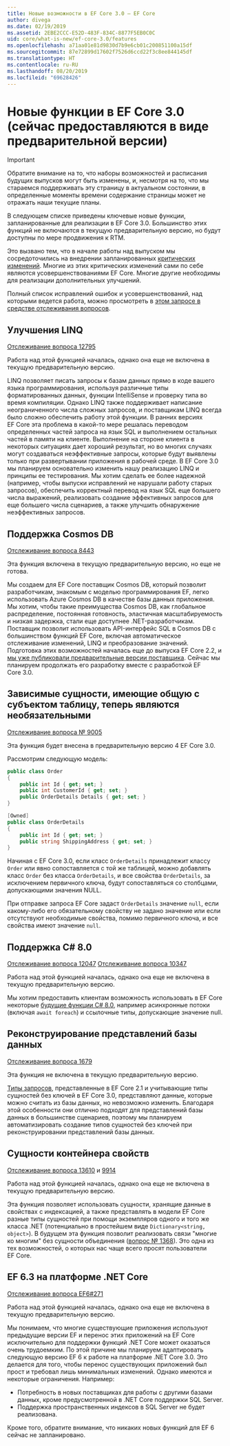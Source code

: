 ```yaml
---
title: Новые возможности в EF Core 3.0 — EF Core
author: divega
ms.date: 02/19/2019
ms.assetid: 2EBE2CCC-E52D-483F-834C-8877F5EB0C0C
uid: core/what-is-new/ef-core-3.0/features
ms.openlocfilehash: a71aa01e81d9830d7b9e6cb01c200851100a15df
ms.sourcegitcommit: 87e72899d17602f7526d6ccd22f3c8ee844145df
ms.translationtype: HT
ms.contentlocale: ru-RU
ms.lasthandoff: 08/20/2019
ms.locfileid: "69628426"
---
```

# <a name="new-features-included-in-ef-core-30-currently-in-preview"></a>Новые функции в EF Core 3.0 (сейчас предоставляются в виде предварительной версии)

> [!IMPORTANT]
> Обратите внимание на то, что наборы возможностей и расписания будущих выпусков могут быть изменены, и, несмотря на то, что мы стараемся поддерживать эту страницу в актуальном состоянии, в определенные моменты времени содержание страницы может не отражать наши текущие планы.

В следующем списке приведены ключевые новые функции, запланированные для реализации в EF Core 3.0.
Большинство этих функций не включаются в текущую предварительную версию, но будут доступны по мере продвижения к RTM.

Это вызвано тем, что в начале работы над выпуском мы сосредоточились на внедрении запланированных [критических изменений](xref:core/what-is-new/ef-core-3.0/breaking-changes).
Многие из этих критических изменений сами по себе являются усовершенствованиями EF Core.
Многие другие необходимы для реализации дополнительных улучшений. 

Полный список исправлений ошибок и усовершенствований, над которыми ведется работа, можно просмотреть в [этом запросе в средстве отслеживания вопросов](https://github.com/aspnet/EntityFrameworkCore/issues?q=is%3Aopen+is%3Aissue+milestone%3A3.0.0+sort%3Areactions-%2B1-desc).

## <a name="linq-improvements"></a>Улучшения LINQ 

[Отслеживание вопроса 12795](https://github.com/aspnet/EntityFrameworkCore/issues/12795)

Работа над этой функцией началась, однако она еще не включена в текущую предварительную версию.

LINQ позволяет писать запросы к базам данных прямо в коде вашего языка программирования, используя различные типы форматированных данных, функции IntelliSense и проверку типа во время компиляции.
Однако LINQ также поддерживает написание неограниченного числа сложных запросов, и поставщикам LINQ всегда было сложно обеспечить работу этой функции.
В ранних версиях EF Core эта проблема в какой-то мере решалась переводом определенных частей запроса на язык SQL и выполнением остальных частей в памяти на клиенте.
Выполнение на стороне клиента в некоторых ситуациях дает хороший результат, но во многих случаях могут создаваться неэффективные запросы, которые будут выявлены только при развертывании приложения в рабочей среде.
В EF Core 3.0 мы планируем основательно изменить нашу реализацию LINQ и принципы ее тестирования.
Мы хотим сделать ее более надежной (например, чтобы выпуски исправлений не нарушали работу старых запросов), обеспечить корректный перевод на язык SQL еще большего числа выражений, реализовать создание эффективных запросов для еще большего числа сценариев, а также улучшить обнаружение неэффективных запросов.

## <a name="cosmos-db-support"></a>Поддержка Cosmos DB 

[Отслеживание вопроса 8443](https://github.com/aspnet/EntityFrameworkCore/issues/8443)

Эта функция включена в текущую предварительную версию, но еще не готова. 

Мы создаем для EF Core поставщик Cosmos DB, который позволит разработчикам, знакомым с моделью программирования EF, легко использовать Azure Cosmos DB в качестве базы данных приложения.
Мы хотим, чтобы такие преимущества Cosmos DB, как глобальное распределение, постоянная готовность, эластичная масштабируемость и низкая задержка, стали еще доступнее .NET-разработчикам.
Поставщик позволит использовать API-интерфейс SQL в Cosmos DB с большинством функций EF Core, включая автоматическое отслеживание изменений, LINQ и преобразование значений.
Подготовка этих возможностей началась еще до выпуска EF Core 2.2, и [мы уже публиковали предварительные версии поставщика](https://blogs.msdn.microsoft.com/dotnet/2018/10/17/announcing-entity-framework-core-2-2-preview-3/).
Сейчас мы планируем продолжать его разработку вместе с разработкой EF Core 3.0. 

## <a name="dependent-entities-sharing-the-table-with-the-principal-are-now-optional"></a>Зависимые сущности, имеющие общую с субъектом таблицу, теперь являются необязательными

[Отслеживание вопроса № 9005](https://github.com/aspnet/EntityFrameworkCore/issues/9005)

Эта функция будет внесена в предварительную версию 4 EF Core 3.0.

Рассмотрим следующую модель:
```C#
public class Order
{
    public int Id { get; set; }
    public int CustomerId { get; set; }
    public OrderDetails Details { get; set; }
}

[Owned]
public class OrderDetails
{
    public int Id { get; set; }
    public string ShippingAddress { get; set; }
}
```

Начиная с EF Core 3.0, если класс `OrderDetails` принадлежит классу `Order` или явно сопоставляется с той же таблицей, можно добавлять класс `Order` без класса `OrderDetails`, и все свойства `OrderDetails`, за исключением первичного ключа, будут сопоставляться со столбцами, допускающими значения NULL.

При отправке запроса EF Core задаст `OrderDetails` значение `null`, если какому-либо его обязательному свойству не задано значение или если отсутствуют необходимые свойства, помимо первичного ключа, и все свойства имеют значение `null`.

## <a name="c-80-support"></a>Поддержка C# 8.0

[Отслеживание вопроса 12047](https://github.com/aspnet/EntityFrameworkCore/issues/12047)
[Отслеживание вопроса 10347](https://github.com/aspnet/EntityFrameworkCore/issues/10347)

Работа над этой функцией началась, однако она еще не включена в текущую предварительную версию.

Мы хотим предоставить клиентам возможность использовать в EF Core некоторые [будущие функции C# 8.0](https://blogs.msdn.microsoft.com/dotnet/2018/11/12/building-c-8-0/), например асинхронные потоки (включая `await foreach`) и ссылочные типы, допускающие значение null.

## <a name="reverse-engineering-of-database-views"></a>Реконструирование представлений базы данных

[Отслеживание вопроса 1679](https://github.com/aspnet/EntityFrameworkCore/issues/1679)

Эта функция не включена в текущую предварительную версию.

[Типы запросов](xref:core/modeling/query-types), представленные в EF Core 2.1 и учитывающие типы сущностей без ключей в EF Core 3.0, представляют данные, которые можно считать из базы данных, но невозможно изменить.
Благодаря этой особенности они отлично подходят для представлений базы данных в большинстве сценариев, поэтому мы планируем автоматизировать создание типов сущностей без ключей при реконструировании представлений базы данных.

## <a name="property-bag-entities"></a>Сущности контейнера свойств

[Отслеживание вопроса 13610](https://github.com/aspnet/EntityFrameworkCore/issues/13610) и [9914](https://github.com/aspnet/EntityFrameworkCore/issues/9914)

Работа над этой функцией началась, однако она еще не включена в текущую предварительную версию. 

Эта функция позволяет использовать сущности, хранящие данные в свойствах с индексацией, а также представлять в модели EF Core разные типы сущностей при помощи экземпляров одного и того же класса .NET (потенциально в простейшем виде `Dictionary<string, object>`).
В будущем эта функция позволит реализовать связи "многие ко многим" без сущности объединения ([вопрос № 1368](https://github.com/aspnet/EntityFrameworkCore/issues/1368)). Это одна из тех возможностей, о которых нас чаще всего просят пользователи EF Core.

## <a name="ef-63-on-net-core"></a>EF 6.3 на платформе .NET Core

[Отслеживание вопроса EF6#271](https://github.com/aspnet/EntityFramework6/issues/271)

Работа над этой функцией началась, однако она еще не включена в текущую предварительную версию. 

Мы понимаем, что многие существующие приложения используют предыдущие версии EF и перенос этих приложений на EF Core исключительно для поддержки функций .NET Core может оказаться очень трудоемким.
По этой причине мы планируем адаптировать следующую версию EF 6 к работе на платформе .NET Core 3.0.
Это делается для того, чтобы перенос существующих приложений был прост и требовал лишь минимальных изменений.
Однако имеются и некоторые ограничения. Например:
- Потребность в новых поставщиках для работы с другими базами данных, кроме предусмотренной в .NET Core поддержки SQL Server.
- Поддержка пространственных индексов в SQL Server не будет реализована.

Кроме того, обратите внимание, что никаких новых функций для EF 6 сейчас не запланировано.
